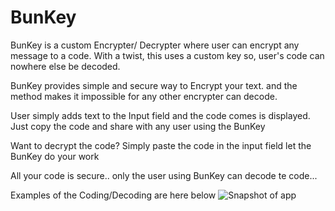 # BunKey
BunKey is a custom Encrypter/ Decrypter where user can encrypt any message to a code. With a twist, this uses a custom key so, user's code can nowhere else be decoded.

BunKey provides simple and secure way to Encrypt your text. 
and the method makes it impossible for any other encrypter can decode.

User simply adds text to the Input field and the code comes is displayed.
Just copy the code and share with any user using the BunKey

Want to decrypt the code?
Simply paste the code in the input field let the BunKey do your work

All your code is secure.. only the user using BunKey can decode te code...

Examples of the Coding/Decoding are here below
![Snapshot of app](https://user-images.githubusercontent.com/73781525/145524235-d9bb933f-36b2-48a6-9115-5a43a5166b91.jpg)
